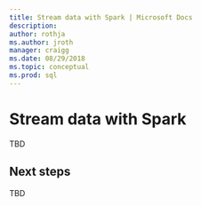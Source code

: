 ```yaml
---
title: Stream data with Spark | Microsoft Docs
description:
author: rothja 
ms.author: jroth 
manager: craigg
ms.date: 08/29/2018
ms.topic: conceptual
ms.prod: sql
---
```


# Stream data with Spark

TBD

## Next steps

TBD
